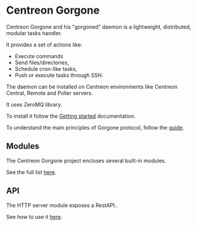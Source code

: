 # Centreon Gorgone

Centreon Gorgone and his "gorgoned" daemon is a lightweight, distributed, modular tasks handler.

It provides a set of actions like:

* Execute commands
* Send files/directories,
* Schedule cron-like tasks,
* Push or execute tasks through SSH.

The daemon can be installed on Centreon environments like Centreon Central, Remote and Poller servers.

It uses ZeroMQ library.

To install it follow the [Getting started](docs/getting_started.md) documentation.

To understand the main principles of Gorgone protocol, follow the [guide](docs/guide.md).

## Modules

The Centreon Gorgone project encloses several built-in modules.

See the full list [here](docs/modules.md).

## API

The HTTP server module exposes a RestAPI..

See how to use it [here](docs/api.md).

